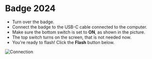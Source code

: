 # Badge 2024

- Turn over the badge.
- Connect the badge to the USB-C cable connected to the computer.
- Make sure the bottom switch is set to **ON**, as shown in the picture.
- The top switch turns on the screen, that is not needed now.
- You're ready to flash! Click the **Flash** button below.

![Connection](/boards/badge_2024/connection.webp)
